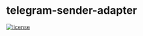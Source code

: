 # telegram-sender-adapter

[![license](https://img.shields.io/badge/license-MPL--2.0-blue.svg)](LICENSE)

